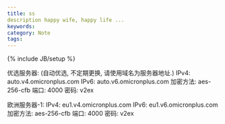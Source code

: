 ```yaml
---
title: ss
description happy wife, happy life ...
keywords: 
category: Note
tags: 
---
```



{% include JB/setup %}

优选服务器:
(自动优选, 不定期更换, 请使用域名为服务器地址.)
IPv4: auto.v4.omicronplus.com
IPv6: auto.v6.omicronplus.com
加密方法: aes-256-cfb
端口: 4000
密码: v2ex

欧洲服务器-1:
IPv4: eu1.v4.omicronplus.com
IPv6: eu1.v6.omicronplus.com
加密方法: aes-256-cfb
端口: 4000
密码: v2ex
